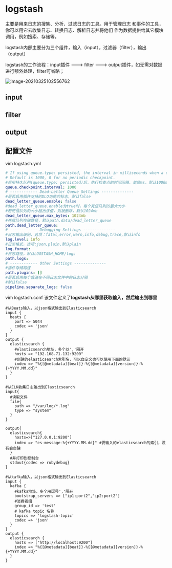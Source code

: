 # logstash

主要是用来日志的搜集、分析、过滤日志的工具。用于管理日志 和事件的工具，你可以用它去收集日志、转换日志、解析日志并将他们 作为数据提供给其它模块调用，例如搜索、存储等。

logstash内部主要分为三个组件，输入（input），过滤器（filter），输出（output）

logstash的工作流程：input插件 ---> filter ---> output插件，如无需对数据进行额外处理，filter可省略；

![image-20210325102556762](https://gitee.com/c_honghui/picture/raw/master/img/20210429113307.png)

## input



## filter



## output



## 配置文件

vim logstash.yml

```yaml
# If using queue.type: persisted, the interval in milliseconds when a checkpoint is forced on the head page
# Default is 1000, 0 for no periodic checkpoint.
#启用持久队列(queue.type: persisted)后，执行检查点的时间间隔，单位ms，默认1000ms
queue.checkpoint.interval: 1000
# ------------ Dead-Letter Queue Settings --------------
#是否启用插件支持的DLQ功能的标志，默认false
dead_letter_queue.enable: false
#dead_letter_queue.enable为true时，每个死信队列的最大大小
#若死信队列的大小超出该值，则被删除，默认1024mb
dead_letter_queue.max_bytes: 1024mb
#死信队列存储路径，默认path.data/dead_letter_queue
path.dead_letter_queue:
# ------------ Debugging Settings --------------
#日志输出级别，选项：fatal,error,warn,info,debug,trace,默认info
log.level: info
#日志格式，选项:json,plain,默认plain
log.format:
#日志路径，默认LOGSTASH_HOME/logs
path.logs:
# ------------ Other Settings --------------
#插件存储路径
path.plugins: []
#是否启用每个管道在不同日志文件中的日志分隔
#默认false
pipeline.separate_logs: false
```



vim logstash.conf
该文件定义了**logstash从哪里获取输入，然后输出到哪里**

```shell
#从Beats输入，以json格式输出到Elasticsearch
input {
  beats {
    port => 5044
    codec => 'json'
  }
}
output {
  elasticsearch {
    #elasticsearch地址，多个以','隔开
    hosts => "192.168.71.132:9200"
    #创建的elasticsearch索引名，可以自定义也可以使用下面的默认
    index => "%{[@metadata][beat]}-%{[@metadata][version]}-%{+YYYY.MM.dd}"
  }
}

#从ELK收集日志输出到Elasticsearch
input{
  #读取文件
  file{
    path => "/var/log/*.log"
    type => "system"
  }
}

output{
  elasticsearch{
    hosts=>["127.0.0.1:9200"]
    index => "es-message-%{+YYYY.MM.dd}" #要输入的elasticsearch的索引，没有会自建
  }
  #并打印到控制台
  stdout{codec => rubydebug}
}

#从kafka输入，以json格式输出到Elasticsearch
input {
  kafka {
    #kafka地址，多个用逗号','隔开
    bootstrap_servers => ["ip1:port2","ip2:port2"]
    #消费者组
    group_id => 'test'       
    # kafka topic 名称    
    topics => 'logstash-topic' 
    codec => 'json'
  }
}
output {
  elasticsearch {
    hosts => ["http://localhost:9200"]
    index => "%{[@metadata][beat]}-%{[@metadata][version]}-%{+YYYY.MM.dd}"
  }
}
```

###  